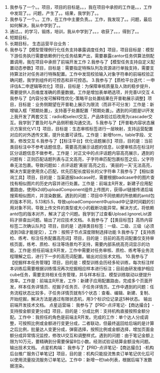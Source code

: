 1. 我参与了一个。。项目，项目的目标是。。，我在项目中承担的工作是。。，工作中发现了。。问题，产生了。。结果，我学到了。。
2. 我参与了一个。。工作，在工作中主要负责。。工作，我发现了。。问题，最后如何解决，我从中学到了。。
3. 通过。。的学习，锻炼，培训，我从中学到了。。，收获了。。，得到了。。
4. 短期目标，
5. 长期目标，
生态运营平台业务：
1. 我参与了【模型管理例行化任务支持暴露调度任务】项目，项目目标是：模型下游任务执行需要依赖例行化任务结果产出，需要暴露cantor任务供算法侧配置调用，我在项目中承担了前端开发工作
2.我参与了【模型任务支持自定义配置动态参数】项目，目标是：需要指定特殊队列及资源进行单独支持，需要支持算法针对任务进行特殊配置。工作中发现校验输入对象字符串的前端校验正确问题，我学到组件的可控态和非可控态。
3.我参与了【质检平台迭代：一申评估&二申逻辑等优化】项目，目标是：为保障审核质量及人效的稳步提升，需要提供人员维度准确的质量数据。工作是增加表单晒选项，并完善UI交互
4.我参与了【内容分发可解释性优化-策略平台处置结果在开普勒展示调整】项目，目标是：业务侧期望在开普勒上展示为限流（而非不可分发）工作是：新增输入框「预期处置」，支持基于处置配置「预期处置」。遇到的问题是UI开发上我开发了两套交互：radio和select交互，产品体验过后改用为cascader交互。我学到了要及时与产品侧积极沟通交流。
5.我参与了【开普勒内容状态展示方案优化V1.1】项目，目标是：生态审核标签进行一层映射，支持运营配置对应的对外透传文案，提升处置可读性。工作是：新增form，table字段、文案，修改交互
6.我参与了【【标注平台】优化话题展示】项目，目的是：当前类目标注中不参考话题信息，需要高亮展示话题的信息，以便审核员在标注时区分话题信息不做参考。工作是：对正文中的点评话题内容高亮展示，遇到的问题有：正则匹配话题列表与正文高亮，子字符串匹配包裹标签之后，父字符串无法包裹。导致问题如：点评话题‘美丽’高亮之后，‘美丽的一天’无法高亮，解决方案是使用贪心匹配，优先匹配长度较长的父字符串
7.我参与了【相似查询工具】项目，目的是：当渠道报badcase时，需要根据badcase中的图片查找有相似图片的历史内容并进行处置。工作是：前端主R开发，新建子应用配置路由，使用k2d的uploadComponent组件上传图片，获得url链接传递后端搜索相似图片，并渲染数据。遇到的问题：项目中不同依赖的所依赖的antd包的版本不同，5.13和5.5，导致uploadComponent中upload中记录时间戳的引用对象不同，导致上传文件的类型或大小的截断功能异常。解决方式，将依赖antd包的版本对齐，解决了这个问题。我学到了过查看Upload.IgnoreList源码才排查出问题。输出了对应技术文档。
8.我参与了【【类目标签】高热内容标签二次确认队列】项目，目的是：选择类目标签：一级、二级、三级（必须选到3级才能提交），工作：按照子节点深度限制选择功能
9.我参与了【支持质检、练考、标注任务配置高亮词】项目，目的是：目前的高亮词配置仅支持审核页面，练考、质检、标注等场景均不支持，需要内部系统高亮词显示的功能，工作是:担任前端主R开发，工作中需要对任务审核、质检、练考等业务流程理解之后，进行下一步的高亮词配置。输出对应技术文档。
10.我参与了【挖掘样本任务管理】项目，目的是：模型训练会历经多轮训练，每次标注样本训练后需要根据训练情况再次挖掘相应样本进行标注；目前由研发维护相应cube任务，需要支持相关任务管理，并与样本标注、模型训练联动以便提升效率。工作是：前端主R开发，工作：新建子应用配置路由，完成多个页面开发，样本任务详情页、挖掘子任务页、子任务详情页。工作中遇到的问题：任务流程状态比较多，子任务详情页就有5个状态：查看、编辑、新建、复制、开始挖掘，解决方法是通过有限状态机，用3个标识位记录这5种状态。 输出前端开发技术文档。
点星运营端：
我参与了【PRD-点评笔记-【商达撮合】-支持按金额变更分成】项目，目的是：分成比例：支持机构直接按照金额分配。工作中：我担任的角色是前端主R开发。完成的工作：单个达人分成调整，可按照比例或金额进行变更分成，二者联动，但最终返回给后端的是计算之后比例，批量达人变更分成，弹窗选择，按照比例或金额选择，增加页面金额分成异常情况监控，修改UI交互和调整样式。遇到的问题：由于笔记金额上限为10万元，要精确到分需要保留8位小数。经测试验证结算金额没有问题。输出技术文档。
点星机构端：
我参与了【PRD-点评笔记-【商达撮合】-机构后台推广服务订单笔记】项目，目的是：机构只能投流售卖订单笔记优化后可以使用流量投流服务订单笔记。工作中：新增一栏tab列表，根据后端下发数据渲染。